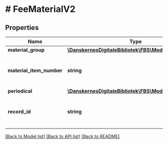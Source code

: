 # # FeeMaterialV2

## Properties

Name | Type | Description | Notes
------------ | ------------- | ------------- | -------------
**material_group** | [**\DanskernesDigitaleBibliotek\FBS\Model\MaterialGroup**](MaterialGroup.md) |  |
**material_item_number** | **string** | Identifies the exact material covered by the fee |
**periodical** | [**\DanskernesDigitaleBibliotek\FBS\Model\Periodical**](Periodical.md) |  | [optional]
**record_id** | **string** | The FAUST number of the bibliographic record |

[[Back to Model list]](../../README.md#models) [[Back to API list]](../../README.md#endpoints) [[Back to README]](../../README.md)
